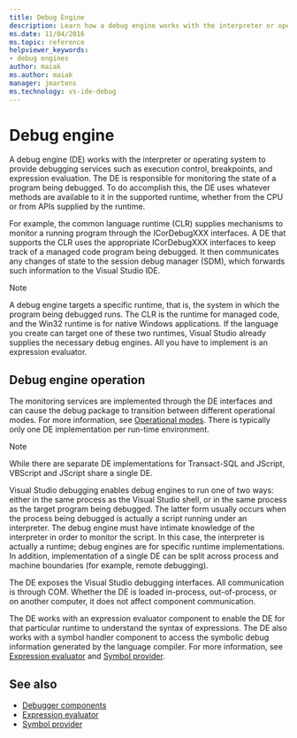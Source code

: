 ```yaml
---
title: Debug Engine
description: Learn how a debug engine works with the interpreter or operating system to provide services such as execution control, breakpoints, and expression evaluation. 
ms.date: 11/04/2016
ms.topic: reference
helpviewer_keywords:
- debug engines
author: maiak
ms.author: maiak
manager: jmartens
ms.technology: vs-ide-debug
---
```

# Debug engine

A debug engine (DE) works with the interpreter or operating system to provide debugging services such as execution control, breakpoints, and expression evaluation. The DE is responsible for monitoring the state of a program being debugged. To do accomplish this, the DE uses whatever methods are available to it in the supported runtime, whether from the CPU or from APIs supplied by the runtime.

 For example, the common language runtime (CLR) supplies mechanisms to monitor a running program through the ICorDebugXXX interfaces. A DE that supports the CLR uses the appropriate ICorDebugXXX interfaces to keep track of a managed code program being debugged. It then communicates any changes of state to the session debug manager (SDM), which forwards such information to the Visual Studio IDE.

> [!NOTE]
> A debug engine targets a specific runtime, that is, the system in which the program being debugged runs. The CLR is the runtime for managed code, and the Win32 runtime is for native Windows applications. If the language you create can target one of these two runtimes, Visual Studio already supplies the necessary debug engines. All you have to implement is an expression evaluator.

## Debug engine operation
 The monitoring services are implemented through the DE interfaces and can cause the debug package to transition between different operational modes. For more information, see [Operational modes](../../extensibility/debugger/operational-modes.md). There is typically only one DE implementation per run-time environment.

> [!NOTE]
> While there are separate DE implementations for Transact-SQL and JScript, VBScript and JScript share a single DE.

 Visual Studio debugging enables debug engines to run one of two ways: either in the same process as the Visual Studio shell, or in the same process as the target program being debugged. The latter form usually occurs when the process being debugged is actually a script running under an interpreter. The debug engine must have intimate knowledge of the interpreter in order to monitor the script. In this case, the interpreter is actually a runtime; debug engines are for specific runtime implementations. In addition, implementation of a single DE can be split across process and machine boundaries (for example, remote debugging).

 The DE exposes the Visual Studio debugging interfaces. All communication is through COM. Whether the DE is loaded in-process, out-of-process, or on another computer, it does not affect component communication.

 The DE works with an expression evaluator component to enable the DE for that particular runtime to understand the syntax of expressions. The DE also works with a symbol handler component to access the symbolic debug information generated by the language compiler. For more information, see [Expression evaluator](../../extensibility/debugger/expression-evaluator.md) and [Symbol provider](../../extensibility/debugger/symbol-provider.md).

## See also
- [Debugger components](../../extensibility/debugger/debugger-components.md)
- [Expression evaluator](../../extensibility/debugger/expression-evaluator.md)
- [Symbol provider](../../extensibility/debugger/symbol-provider.md)

